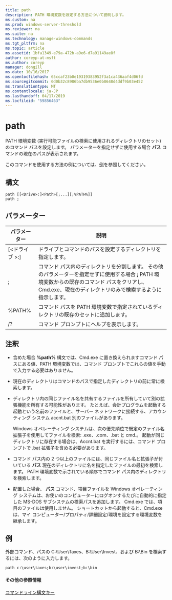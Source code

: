 ```yaml
---
title: path
description: PATH 環境変数を設定する方法について説明します。
ms.custom: na
ms.prod: windows-server-threshold
ms.reviewer: na
ms.suite: na
ms.technology: manage-windows-commands
ms.tgt_pltfrm: na
ms.topic: article
ms.assetid: 1bfa1349-e79a-472b-a9e6-d7a91149ae8f
author: coreyp-at-msft
ms.author: coreyp
manager: dongill
ms.date: 10/16/2017
ms.openlocfilehash: 65ccaf23b0e19319383952f3a1ca436aaf4d06fd
ms.sourcegitcommit: 0d0b32c8986ba7db9536e0b8648d4ddf9b03e452
ms.translationtype: MT
ms.contentlocale: ja-JP
ms.lasthandoff: 04/17/2019
ms.locfileid: "59856463"
---
```

# <a name="path"></a>path



PATH 環境変数 (実行可能ファイルの検索に使用されるディレクトリのセット) のコマンド パスを設定します。 パラメーターを指定せずに使用する場合 **パス** コマンドの現在のパスが表示されます。

このコマンドを使用する方法の例については、[例](#BKMK_examples)を参照してください。

## <a name="syntax"></a>構文

```
path [[<Drive>:]<Path>[;...][;%PATH%]]
path ;
```

## <a name="parameters"></a>パラメーター

|パラメーター|説明|
|---------|-----------|
|[\<ドライブ >:]<Path>|ドライブとコマンドのパスを設定するディレクトリを指定します。|
|;|コマンド パス内のディレクトリを分割します。 その他のパラメーターを指定せずに使用する場合 **;** PATH 環境変数からの既存のコマンド パスをクリアし、Cmd.exe、現在のディレクトリのみで検索するように指示します。|
|%PATH%|コマンド パスを PATH 環境変数で指定されているディレクトリの既存のセットに追加します。|
|/?|コマンド プロンプトにヘルプを表示します。|

## <a name="remarks"></a>注釈

-   含めた場合 **%path%** 構文では、Cmd.exe に置き換えられますコマンド パスにある値、PATH 環境変数では、コマンド プロンプトでこれらの値を手動で入力する必要はありません。
-   現在のディレクトリはコマンドのパスで指定したディレクトリの前に常に検索します。
-   ディレクトリ内の同じファイル名を共有するファイルを所有していて別の拡張機能を所有する可能性があります。 たとえば、会計プログラムを起動する起動という名前のファイルと、サーバー ネットワークに接続する、アカウンティング システム accnt.bat 別のファイルがあります。

    Windows オペレーティング システムは、次の優先順位で既定のファイル名拡張子を使用してファイルを検索: .exe、.com、.bat と cmd.。 起動が同じディレクトリに存在する場合は、Accnt.bat を実行するには、コマンド プロンプトで .bat 拡張子を含める必要があります。
-   コマンド パス内の 2 つ以上のファイルには、同じファイル名と拡張子が付いている **パス** 現在のディレクトリに名を指定したファイルの最初を検索します。 PATH 環境変数で示されている順序でコマンド パス内のディレクトリを検索します。
-   配置した場合、 **パス** コマンド、項目ファイルを Windows オペレーティング システムは、お使いのコンピューターにログオンするたびに自動的に指定した MS-DOS サブシステムの検索パスを追加します。 Cmd.exe では、項目のファイルは使用しません。 ショートカットから起動すると、Cmd.exe は、マイ コンピューター/プロパティ/詳細設定/環境を設定する環境変数を継承します。

## <a name="BKMK_examples"></a>例

外部コマンド、パスの C:\User\Taxes、B:\User\Invest、および B:\Bin を検索するには、次のように入力します。

`path c:\user\taxes;b:\user\invest;b:\bin`

#### <a name="additional-references"></a>その他の参照情報

[コマンドライン構文キー](command-line-syntax-key.md)